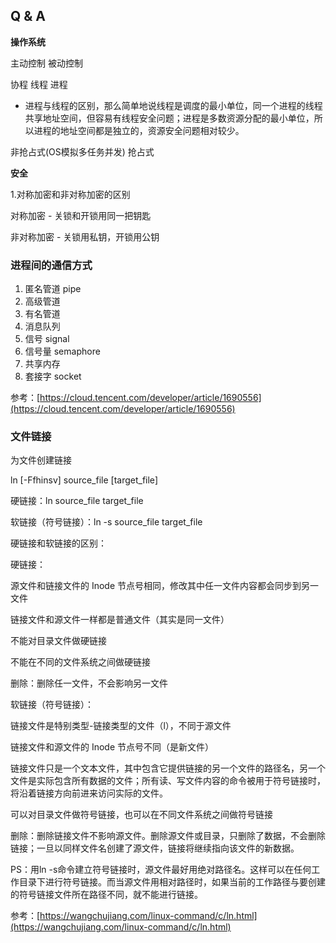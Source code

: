 ## Q & A

**操作系统**

主动控制 被动控制

协程 线程 进程

- 进程与线程的区别，那么简单地说线程是调度的最小单位，同一个进程的线程共享地址空间，但容易有线程安全问题；进程是多数资源分配的最小单位，所以进程的地址空间都是独立的，资源安全问题相对较少。

非抢占式(OS模拟多任务并发) 抢占式


**安全**

1.对称加密和非对称加密的区别

对称加密 - 关锁和开锁用同一把钥匙

非对称加密 - 关锁用私钥，开锁用公钥

### 进程间的通信方式

1. 匿名管道 pipe
2. 高级管道
3. 有名管道
4. 消息队列
5. 信号 signal
6. 信号量 semaphore
7. 共享内存
8. 套接字 socket

参考：[https://cloud.tencent.com/developer/article/1690556](https://cloud.tencent.com/developer/article/1690556)

### 文件链接

为文件创建链接

ln [-Ffhinsv] source_file [target_file]

硬链接：ln source_file target_file

软链接（符号链接）：ln -s source_file target_file

硬链接和软链接的区别：

硬链接：

源文件和链接文件的 Inode 节点号相同，修改其中任一文件内容都会同步到另一文件

链接文件和源文件一样都是普通文件（其实是同一文件）

不能对目录文件做硬链接

不能在不同的文件系统之间做硬链接

删除：删除任一文件，不会影响另一文件

软链接（符号链接）：

链接文件是特别类型-链接类型的文件（l），不同于源文件

链接文件和源文件的 Inode 节点号不同（是新文件）

链接文件只是一个文本文件，其中包含它提供链接的另一个文件的路径名，另一个文件是实际包含所有数据的文件；所有读、写文件内容的命令被用于符号链接时，将沿着链接方向前进来访问实际的文件。

可以对目录文件做符号链接，也可以在不同文件系统之间做符号链接

删除：删除链接文件不影响源文件。删除源文件或目录，只删除了数据，不会删除链接；一旦以同样文件名创建了源文件，链接将继续指向该文件的新数据。

PS：用ln -s命令建立符号链接时，源文件最好用绝对路径名。这样可以在任何工作目录下进行符号链接。而当源文件用相对路径时，如果当前的工作路径与要创建的符号链接文件所在路径不同，就不能进行链接。

参考：[https://wangchujiang.com/linux-command/c/ln.html](https://wangchujiang.com/linux-command/c/ln.html)
